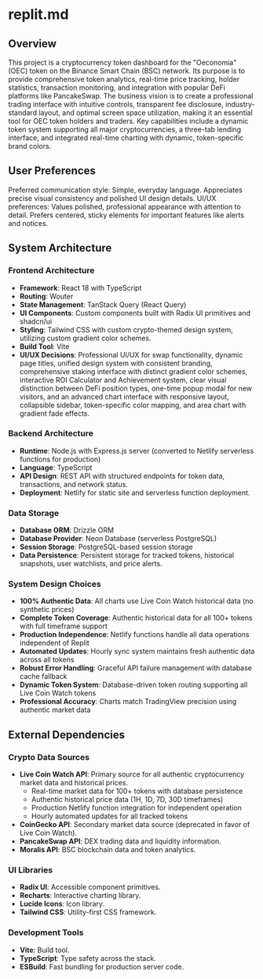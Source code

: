 # replit.md

## Overview
This project is a cryptocurrency token dashboard for the "Oeconomia" (OEC) token on the Binance Smart Chain (BSC) network. Its purpose is to provide comprehensive token analytics, real-time price tracking, holder statistics, transaction monitoring, and integration with popular DeFi platforms like PancakeSwap. The business vision is to create a professional trading interface with intuitive controls, transparent fee disclosure, industry-standard layout, and optimal screen space utilization, making it an essential tool for OEC token holders and traders. Key capabilities include a dynamic token system supporting all major cryptocurrencies, a three-tab lending interface, and integrated real-time charting with dynamic, token-specific brand colors.

## User Preferences
Preferred communication style: Simple, everyday language. Appreciates precise visual consistency and polished UI design details.
UI/UX preferences: Values polished, professional appearance with attention to detail. Prefers centered, sticky elements for important features like alerts and notices.

## System Architecture

### Frontend Architecture
- **Framework**: React 18 with TypeScript
- **Routing**: Wouter
- **State Management**: TanStack Query (React Query)
- **UI Components**: Custom components built with Radix UI primitives and shadcn/ui
- **Styling**: Tailwind CSS with custom crypto-themed design system, utilizing custom gradient color schemes.
- **Build Tool**: Vite
- **UI/UX Decisions**: Professional UI/UX for swap functionality, dynamic page titles, unified design system with consistent branding, comprehensive staking interface with distinct gradient color schemes, interactive ROI Calculator and Achievement system, clear visual distinction between DeFi position types, one-time popup modal for new visitors, and an advanced chart interface with responsive layout, collapsible sidebar, token-specific color mapping, and area chart with gradient fade effects.

### Backend Architecture
- **Runtime**: Node.js with Express.js server (converted to Netlify serverless functions for production)
- **Language**: TypeScript
- **API Design**: REST API with structured endpoints for token data, transactions, and network status.
- **Deployment**: Netlify for static site and serverless function deployment.

### Data Storage
- **Database ORM**: Drizzle ORM
- **Database Provider**: Neon Database (serverless PostgreSQL)
- **Session Storage**: PostgreSQL-based session storage
- **Data Persistence**: Persistent storage for tracked tokens, historical snapshots, user watchlists, and price alerts.

### System Design Choices
- **100% Authentic Data**: All charts use Live Coin Watch historical data (no synthetic prices)
- **Complete Token Coverage**: Authentic historical data for all 100+ tokens with full timeframe support
- **Production Independence**: Netlify functions handle all data operations independent of Replit
- **Automated Updates**: Hourly sync system maintains fresh authentic data across all tokens
- **Robust Error Handling**: Graceful API failure management with database cache fallback
- **Dynamic Token System**: Database-driven token routing supporting all Live Coin Watch tokens
- **Professional Accuracy**: Charts match TradingView precision using authentic market data

## External Dependencies

### Crypto Data Sources
- **Live Coin Watch API**: Primary source for all authentic cryptocurrency market data and historical prices.
  - Real-time market data for 100+ tokens with database persistence
  - Authentic historical price data (1H, 1D, 7D, 30D timeframes) 
  - Production Netlify function integration for independent operation
  - Hourly automated updates for all tracked tokens
- **CoinGecko API**: Secondary market data source (deprecated in favor of Live Coin Watch).
- **PancakeSwap API**: DEX trading data and liquidity information.
- **Moralis API**: BSC blockchain data and token analytics.

### UI Libraries
- **Radix UI**: Accessible component primitives.
- **Recharts**: Interactive charting library.
- **Lucide Icons**: Icon library.
- **Tailwind CSS**: Utility-first CSS framework.

### Development Tools
- **Vite**: Build tool.
- **TypeScript**: Type safety across the stack.
- **ESBuild**: Fast bundling for production server code.